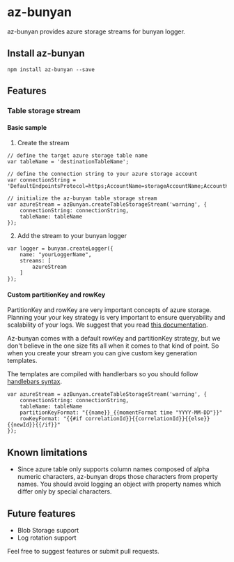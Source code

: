 az-bunyan
=========

az-bunyan provides azure storage streams for bunyan logger.

## Install az-bunyan

```
npm install az-bunyan --save
```

## Features

### Table storage stream

#### Basic sample

1. Create the stream

```
// define the target azure storage table name
var tableName = 'destinationTableName';

// define the connection string to your azure storage account
var connectionString = 'DefaultEndpointsProtocol=https;AccountName=storageAccountName;AccountKey=storageAccoutnKey;'

// initialize the az-bunyan table storage stream
var azureStream = azBunyan.createTableStorageStream('warning', {
    connectionString: connectionString,
    tableName: tableName
});
```

2. Add the stream to your bunyan logger

```
var logger = bunyan.createLogger({
    name: "yourLoggerName",
    streams: [
        azureStream
    ]
});
```

#### Custom partitionKey and rowKey

PartitionKey and rowKey are very important concepts of azure storage. Planning your your key strategy is very important
to ensure queryability and scalability of your logs.
We suggest that you read [this documentation](http://msdn.microsoft.com/en-us/library/azure/hh508997.aspx).

Az-bunyan comes with a default rowKey and partitionKey strategy, but we don't believe in the one size fits all when
it comes to that kind of point. So when you create your stream you can give custom key generation templates.

The templates are compiled with handlerbars so you should follow [handlebars syntax](http://handlebarsjs.com/).

```
var azureStream = azBunyan.createTableStorageStream('warning', {
    connectionString: connectionString,
    tableName: tableName
    partitionKeyFormat: "{{name}}_{{momentFormat time "YYYY-MM-DD"}}"
    rowKeyFormat: "{{#if correlationId}}{{correlationId}}{{else}}{{newId}}{{/if}}"
});
```

## Known limitations
* Since azure table only supports column names composed of alpha numeric characters, az-bunyan drops those characters
from property names. You should avoid logging an object with property names which differ only by special characters.

## Future features
* Blob Storage support
* Log rotation support

Feel free to suggest features or submit pull requests.

